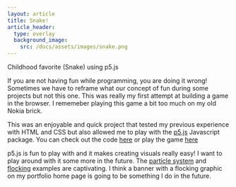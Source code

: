 ```yaml
---
layout: article
title: Snake!
article_header:
  type: overlay
  background_image:
    src: /docs/assets/images/snake.png
---
```


Childhood favorite (Snake) using p5.js

If you are not having fun while programming, you are doing it wrong! Sometimes we have to reframe what our concept of fun during some projects but not this one. This was really my first attempt at building a game in the browser. I rememeber playing this game a bit too much on my old Nokia brick. 

This was an enjoyable and quick project that tested my previous experience with HTML and CSS but also allowed me to play with the [p5.js](https://p5js.org/) Javascript package. You can check out the code [here](https://github.com/bweedop/snake) or play the game [here](https://bweedop.github.io/snake)

p5.js is fun to play with and it makes creating visuals really easy! I want to play around with it some more in the future. The [particle system](https://p5js.org/examples/simulate-particle-system.html) and [flocking](https://p5js.org/examples/simulate-flocking.html) examples are captivating. I think a banner with a flocking graphic on my portfolio home page is going to be something I do in the future.
